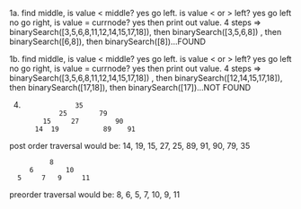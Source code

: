 1a. find middle, 
  is value < middle? yes go left. 
  is value < or > left? yes go left no go right, 
  is value = currnode? yes then print out value.
  4 steps => binarySearch([3,5,6,8,11,12,14,15,17,18]), then binarySearch([3,5,6,8]) , then binarySearch([6,8]), then binarySearch([8])...FOUND

1b. find middle, 
  is value < middle? yes go left. 
  is value < or > left? yes go left no go right, 
  is value = currnode? yes then print out value.
  4 steps => binarySearch([3,5,6,8,11,12,14,15,17,18]) , then binarySearch([12,14,15,17,18]), then binarySearch([17,18]), then binarySearch([17])...NOT FOUND

4.
                    35
                25        79
            15     27         90
          14  19           89    91
          
post order traversal would be: 14, 19, 15, 27, 25, 89, 91, 90, 79, 35



              8
         6        10
      5     7   9     11

preorder traversal would be: 8, 6, 5, 7, 10, 9, 11
